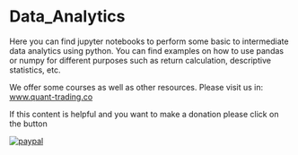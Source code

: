 # Data_Analytics

Here you can find jupyter notebooks to perform some basic to intermediate data analytics using python. You can find examples on how to use pandas or numpy for different purposes such as return calculation, descriptive statistics, etc. 

We offer some courses as well as other resources. Please visit us in: www.quant-trading.co

If this content is helpful and you want to make a donation please click on the button

[![paypal](https://www.paypalobjects.com/en_US/i/btn/btn_donateCC_LG.gif)](https://www.paypal.com/cgi-bin/webscr?cmd=_s-xclick&hosted_button_id=29CVY97MEQ9BY)
